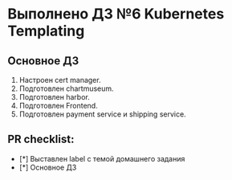 # Выполнено ДЗ №6 Kubernetes Templating
## Основное ДЗ

1. Настроен cert manager.
2. Подготовлен chartmuseum.
3. Подготовлен harbor.
4. Подготовлен Frontend.
5. Подготовлен payment service и shipping service.

## PR checklist:
 - [*] Выставлен label с темой домашнего задания
 - [*] Основное ДЗ